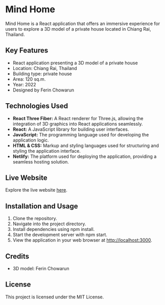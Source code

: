 # Mind Home

Mind Home is a React application that offers an immersive experience for users to explore a 3D model of a private house located in Chiang Rai, Thailand.

## Key Features

- React application presenting a 3D model of a private house
- Location: Chiang Rai, Thailand
- Building type: private house
- Area: 120 sq.m.
- Year: 2022
- Designed by Ferin Chowarun

## Technologies Used

- **React Three Fiber:** A React renderer for Three.js, allowing the integration of 3D graphics into React applications seamlessly.
- **React:** A JavaScript library for building user interfaces.
- **JavaScript:** The programming language used for developing the application logic.
- **HTML & CSS:** Markup and styling languages used for structuring and styling the application interface.
- **Netlify:** The platform used for deploying the application, providing a seamless hosting solution.

## Live Website

Explore the live website [here](https://mindhome-threejs.netlify.app/).

## Installation and Usage

1. Clone the repository.
2. Navigate into the project directory.
3. Install dependencies using npm install.
4. Start the development server with npm start.
5. View the application in your web browser at [http://localhost:3000](http://localhost:3000).

## Credits

- 3D model: Ferin Chowarun

## License

This project is licensed under the MIT License.
